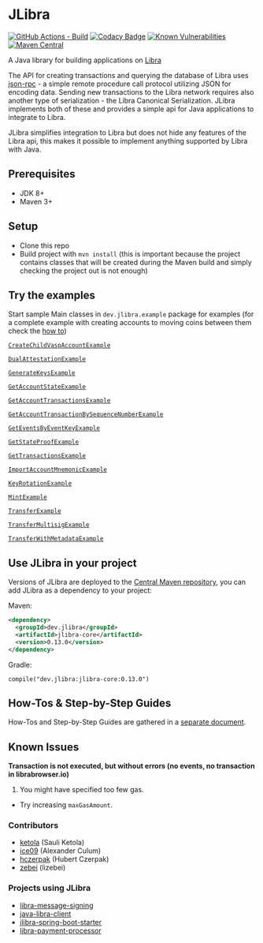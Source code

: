 # JLibra
[![GitHub Actions - Build](https://github.com/ketola/jlibra/workflows/Build/badge.svg)](https://github.com/ketola/jlibra/actions?query=workflow%3ABuild)
[![Codacy Badge](https://api.codacy.com/project/badge/Grade/dd682f23555c48aca137eb4c657d9497)](https://www.codacy.com/app/ketola/jlibra?utm_source=github.com&amp;utm_medium=referral&amp;utm_content=ketola/jlibra&amp;utm_campaign=Badge_Grade)
[![Known Vulnerabilities](https://snyk.io/test/github/ketola/jlibra/badge.svg?targetFile=jlibra-core%2Fpom.xml)](https://snyk.io/test/github/ketola/jlibra?targetFile=jlibra-core%2Fpom.xml)
[![Maven Central](https://img.shields.io/maven-central/v/dev.jlibra/jlibra-core?color=%232ECC71&style=plastic)](https://search.maven.org/search?q=g:dev.jlibra)
 
A Java library for building applications on [Libra](https://libra.org/)

The API for creating transactions and querying the database of Libra uses [json-rpc](https://www.jsonrpc.org/specification) - a simple remote procedure call protocol utilizing JSON for encoding data. Sending new transactions to the Libra network requires also another type of serialization - the Libra Canonical Serialization. JLibra implements both of these and provides a simple api for Java applications to integrate to Libra.

JLibra simplifies integration to Libra but does not hide any features of the Libra api, this makes it possible to implement anything supported by Libra with Java. 

## Prerequisites

*   JDK 8+ 
*   Maven 3+ 

## Setup

*   Clone this repo 
*   Build project with `mvn install` (this is important because the project contains classes that will be created during the Maven build and simply checking the project out is not enough)

## Try the examples

Start sample Main classes in `dev.jlibra.example` package for examples (for a complete example with creating accounts to moving coins between them check the [how to](https://github.com/ketola/jlibra/blob/master/docs/HOWTO.md))

[`CreateChildVaspAccountExample`](jlibra-examples/src/main/java/dev/jlibra/example/CreateChildVaspAccountExample.java)

[`DualAttestationExample`](jlibra-examples/src/main/java/dev/jlibra/example/DualAttestationExample.java)

[`GenerateKeysExample`](jlibra-examples/src/main/java/dev/jlibra/example/GenerateKeysExample.java)

[`GetAccountStateExample`](jlibra-examples/src/main/java/dev/jlibra/example/GetAccountStateExample.java)

[`GetAccountTransactionsExample`](jlibra-examples/src/main/java/dev/jlibra/example/GetAccountTransactionsExample.java)

[`GetAccountTransactionBySequenceNumberExample`](jlibra-examples/src/main/java/dev/jlibra/example/GetAccountTransactionBySequenceNumberExample.java)

[`GetEventsByEventKeyExample`](jlibra-examples/src/main/java/dev/jlibra/example/GetEventsByEventKeyExample.java)

[`GetStateProofExample`](jlibra-examples/src/main/java/dev/jlibra/example/GetStateProofExample.java)

[`GetTransactionsExample`](jlibra-examples/src/main/java/dev/jlibra/example/GetTransactionsExample.java)

[`ImportAccountMnemonicExample`](jlibra-examples/src/main/java/dev/jlibra/example/ImportAccountMnemonicExample.java)

[`KeyRotationExample`](jlibra-examples/src/main/java/dev/jlibra/example/KeyRotationExample.java)

[`MintExample`](jlibra-examples/src/main/java/dev/jlibra/example/MintExample.java)

[`TransferExample`](jlibra-examples/src/main/java/dev/jlibra/example/TransferExample.java)

[`TransferMultisigExample`](jlibra-examples/src/main/java/dev/jlibra/example/TransferMultisigExample.java)

[`TransferWithMetadataExample`](jlibra-examples/src/main/java/dev/jlibra/example/TransferWithMetadataExample.java)


## Use JLibra in your project

Versions of JLibra are deployed to the [Central Maven repository](https://search.maven.org/), you can add JLibra as a dependency to your project:

Maven:
```xml
<dependency>
  <groupId>dev.jlibra</groupId>
  <artifactId>jlibra-core</artifactId>
  <version>0.13.0</version>
</dependency>
```

Gradle:

`compile("dev.jlibra:jlibra-core:0.13.0")`

## How-Tos & Step-by-Step Guides

How-Tos and Step-by-Step Guides are gathered in a [separate document](docs/HOWTO.md).

## Known Issues

**Transaction is not executed, but without errors (no events, no transaction in librabrowser.io)**

1.   You might have specified too few gas.  
 *   Try increasing `maxGasAmount`. 
   
### Contributors
*   [ketola](https://github.com/ketola) (Sauli Ketola) 
*   [ice09](https://github.com/ice09) (Alexander Culum)
*   [hczerpak](https://github.com/hczerpak) (Hubert Czerpak)
*   [zebei](https://github.com/zebei) (lizebei)
   
### Projects using JLibra
*   [libra-message-signing](https://github.com/ice09/libra-message-signing) 
*   [java-libra-client](https://github.com/ice09/java-libra-client) 
*   [jlibra-spring-boot-starter](https://github.com/ice09/jlibra-spring-boot-starter) 
*   [libra-payment-processor](https://github.com/ice09/libra-payment-processor) 

